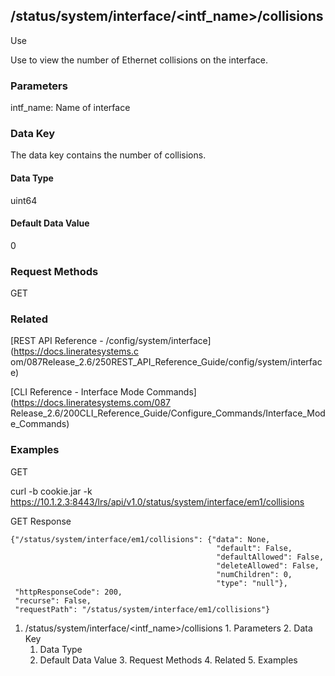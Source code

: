 ## /status/system/interface/<intf_name>/collisions

Use

Use to view the number of Ethernet collisions on the interface.

### Parameters

intf_name: Name of interface

### Data Key

The data key contains the number of collisions.

#### Data Type

uint64

#### Default Data Value

0

### Request Methods

GET

### Related

[REST API Reference - /config/system/interface](https://docs.lineratesystems.c
om/087Release_2.6/250REST_API_Reference_Guide/config/system/interface)

[CLI Reference - Interface Mode Commands](https://docs.lineratesystems.com/087
Release_2.6/200CLI_Reference_Guide/Configure_Commands/Interface_Mode_Commands)

### Examples

GET

curl -b cookie.jar -k
https://10.1.2.3:8443/lrs/api/v1.0/status/system/interface/em1/collisions

GET Response

    
    {"/status/system/interface/em1/collisions": {"data": None,
                                                  "default": False,
                                                  "defaultAllowed": False,
                                                  "deleteAllowed": False,
                                                  "numChildren": 0,
                                                  "type": "null"},
     "httpResponseCode": 200,
     "recurse": False,
     "requestPath": "/status/system/interface/em1/collisions"}
    

  1. /status/system/interface/<intf_name>/collisions
    1. Parameters
    2. Data Key
      1. Data Type
      2. Default Data Value
    3. Request Methods
    4. Related
    5. Examples

